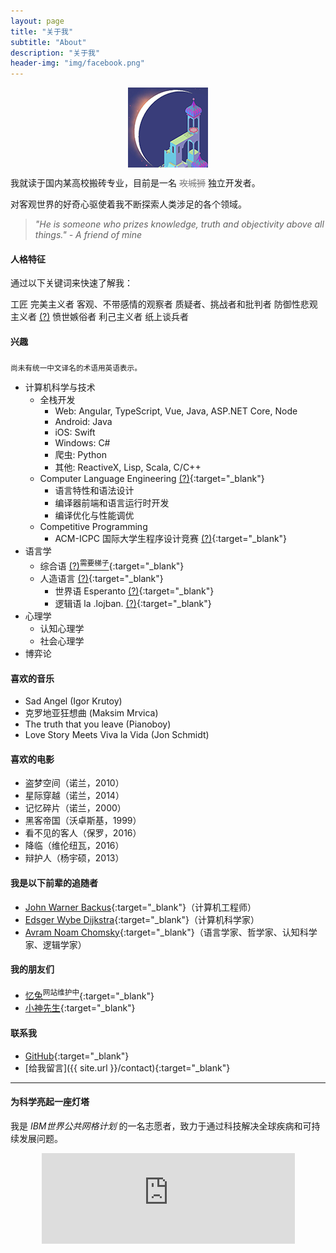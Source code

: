 ```yaml
---
layout: page
title: "关于我"
subtitle: "About"
description: "关于我"
header-img: "img/facebook.png"
---
```



<center>
    <p><img src="/img/envoy.png" align="center"></p>
</center>

我就读于国内某高校搬砖专业，目前是一名 <span style="color: gray">~~攻城狮~~</span> 独立开发者。

对客观世界的好奇心驱使着我不断探索人类涉足的各个领域。

> *"He is someone who prizes knowledge, truth and objectivity above all things." - A friend of mine*


#### 人格特征
通过以下关键词来快速了解我：

<div class="personal-tag-wrapper">
    <span class="personal-tag positive-tag">工匠</span>
    <span class="personal-tag positive-tag">完美主义者</span>
    <span class="personal-tag">客观、不带感情的观察者</span>
    <span class="personal-tag">质疑者、挑战者和批判者</span>
    <span class="personal-tag">防御性悲观主义者 <a href="https://baike.baidu.com/item/%E9%98%B2%E5%BE%A1%E6%80%A7%E6%82%B2%E8%A7%82" target="_blank">(?)</a></span>
    <span class="personal-tag">愤世嫉俗者</span>
    <span class="personal-tag negative-tag">利己主义者</span>
    <span class="personal-tag negative-tag">纸上谈兵者</span>
</div>


#### 兴趣
<sub>尚未有统一中文译名的术语用英语表示。</sub>

- 计算机科学与技术
    - 全栈开发
        - Web: Angular, TypeScript, Vue, Java, ASP.NET Core, Node
        - Android: Java
        - iOS: Swift
        - Windows: C#
        - 爬虫: Python
        - 其他: ReactiveX, Lisp, Scala, C/C++
    - Computer Language Engineering [(?)](https://ocw.mit.edu/courses/electrical-engineering-and-computer-science/6-035-computer-language-engineering-spring-2010/){:target="_blank"}
        - 语言特性和语法设计
        - 编译器前端和语言运行时开发
        - 编译优化与性能调优
    - Competitive Programming
        - ACM-ICPC 国际大学生程序设计竞赛 [(?)](https://baike.baidu.com/item/ACM%E5%9B%BD%E9%99%85%E5%A4%A7%E5%AD%A6%E7%94%9F%E7%A8%8B%E5%BA%8F%E8%AE%BE%E8%AE%A1%E7%AB%9E%E8%B5%9B/3652262){:target="_blank"}
- 语言学
    - 综合语 [(?)<sup>需要梯子</sup>](https://steemit.com/cn/@bring/3hnmsf){:target="_blank"}
    - 人造语言 [(?)](https://zhuanlan.zhihu.com/p/21963970){:target="_blank"}
        - 世界语 Esperanto [(?)](https://baike.baidu.com/item/%E4%B8%96%E7%95%8C%E8%AF%AD){:target="_blank"}
        - 逻辑语 la .lojban. [(?)](https://mw.lojban.org/index.php?title=Lojban&setlang=zh){:target="_blank"}
- 心理学
    - 认知心理学
    - 社会心理学
- 博弈论


#### 喜欢的音乐

- Sad Angel (Igor Krutoy)
- 克罗地亚狂想曲 (Maksim Mrvica)
- The truth that you leave (Pianoboy)
- Love Story Meets Viva la Vida (Jon Schmidt)


#### 喜欢的电影

- 盗梦空间（诺兰，2010）
- 星际穿越（诺兰，2014）
- 记忆碎片（诺兰，2000）
- 黑客帝国（沃卓斯基，1999） 
- 看不见的客人（保罗，2016）
- 降临（维伦纽瓦，2016）
- 辩护人（杨宇硕，2013）


#### 我是以下前辈的追随者

- [John Warner Backus](https://baike.baidu.com/item/%E7%BA%A6%E7%BF%B0%C2%B7%E5%B7%B4%E5%85%8B%E6%96%AF/3510474){:target="_blank"}（计算机工程师）
- [Edsger Wybe Dijkstra](https://baike.baidu.com/item/%E8%89%BE%E5%85%B9%E6%A0%BC%C2%B7%E8%BF%AA%E7%A7%91%E6%96%AF%E5%BD%BB/5029407){:target="_blank"}（计算机科学家）
- [Avram Noam Chomsky](https://baike.baidu.com/item/%E8%AF%BA%E5%A7%86%C2%B7%E4%B9%94%E5%A7%86%E6%96%AF%E5%9F%BA/5106961){:target="_blank"}（语言学家、哲学家、认知科学家、逻辑学家）


#### 我的朋友们

- [忆兔<sup>网站维护中</sup>](http://128.199.94.143){:target="_blank"}
- [小神先生](http://blog.alienx.cn/){:target="_blank"}


#### 联系我

- [GitHub](https://github.com/lonelyenvoy){:target="_blank"}
- [给我留言]({{ site.url }}/contact){:target="_blank"}

---

#### 为科学亮起一座灯塔

我是 *IBM世界公共网格计划* 的一名志愿者，致力于通过科技解决全球疾病和可持续发展问题。
<center style="overflow: scroll">
    <iframe src="https://www.worldcommunitygrid.org/getDynamicImage.do?global=true&mnOn=false&stat=4&imageNum=1&rankOn=false&projectsOn=false&special=false&link=1&memberId=1078113" frameborder="0" name="di" scrolling="no" width="405px" height="145px"></iframe>
</center>
